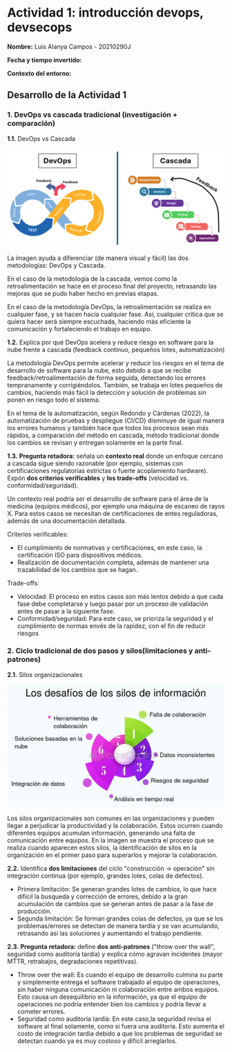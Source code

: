# Actividad 1: introducción devops, devsecops

**Nombre:** Luis Alanya Campos - 20210290J

**Fecha y tiempo invertido:** 

**Contexto del entorno:** 

## Desarrollo de la Actividad 1

### 1. DevOps vs cascada tradicional (investigación + comparación)

**1.1.** DevOps vs Cascada

![devops_vs_cascada.png](imagenes/devops_vs_cascada.png)

La imagen ayuda a diferenciar (de manera visual y fácil) las dos metodologías: DevOps y Cascada.

En el caso de la metodología de la cascada, vemos como la retroalimentación se hace en el proceso final del proyecto, retrasando las mejoras que se pudo haber hecho en previas etapas.

En el caso de la metodología DevOps, la retroalimentación se realiza en cualquier fase, y se hacen hacía cualquier fase. Así, cualquier crítica que se quiera hacer será siempre escuchada, haciendo más eficiente la comunicación y fortaleciendo el trabajo en equipo.

**1.2.** Explica por qué DevOps acelera y reduce riesgo en software para la nube frente a cascada (feedback continuo, pequeños lotes, automatización)

La metodología DevOps permite acelerar y reducir los riesgos en el tema de desarrollo de software para la nube, esto debido a que se recibe feedback/retroalimentación de forma seguida, detectando los errores tempranamente y corrigiéndolos. También, se trabaja en lotes pequeños de cambios, haciendo más fácil la detección y solución de problemas sin ponen en riesgo todo el sistema.

En el tema de la automatización, según Redondo y Cárdenas (2022), la automatización de pruebas y despliegue (CI/CD) disminuye de igual manera los errores humanos y también hace que todos los procesos sean más rápidos, a comparación del método en cascada, método tradicional donde los cambios se revisan y entregan solamente en la parte final. 

**1.3.** **Pregunta retadora:** señala un **contexto real** donde un enfoque cercano a cascada sigue siendo razonable (por ejemplo, sistemas con certificaciones regulatorias estrictas o fuerte acoplamiento hardware). Expón **dos criterios verificables** y **los trade-offs** (velocidad vs. conformidad/seguridad).

Un contexto real podría ser el desarrollo de software para el área de la medicina (equipos médicos), por ejemplo una máquina de escaneo de rayos X. Para estos casos se necesitan de certificaciones de entes reguladoras, además de una documentación detallada.

Criterios verificables:
- El cumplimiento de normativas y certificaciones, en este caso, la certificación ISO para dispositivos médicos.
- Realización de documentación completa, además de mantener una trazabilidad de los cambios que se hagan.

Trade-offs:
- Velocidad: El proceso en estos casos son más lentos debido a que cada fase debe completarse y luego pasar por un proceso de validación antes de pasar a la siguiente fase.
- Conformidad/seguridad: Para este caso, se prioriza la seguridad y el cumplimiento de normas envés de la rapidez, con el fin de reducir riesgos

### 2. Ciclo tradicional de dos pasos y silos(limitaciones y anti-patrones)

**2.1.** Silos organizacionales

![silos_equipos.png](imagenes/silos_equipos.png)

Los silos organizacionales son comunes en las organizaciones y pueden llegar a perjudicar la productividad y la colaboración. Estos ocurren cuando diferentes equipos acumulan información, generando una falta de comunicación entre equipos. En la imagen se muestra el proceso que se realiza cuando aparecen estos silos, la identificación de silos en la organización en el primer paso para superarlos y mejorar la colaboración.

**2.2.** Identifica **dos limitaciones** del ciclo "construcción -> operación" sin integración continua (por ejemplo, grandes lotes, colas de defectos).

- Primera limitación: Se generan grandes lotes de cambios, lo que hace difícil la busqueda y corrección de errores, debido a la gran acumulación de cambios que se generan antes de pasar a la fase de producción.
- Segunda limitación: Se forman grandes colas de defectos, ya que se los problemas/errores se detectan de manera tardía y se van acumulando, retrasando así las soluciones y aumentando el trabajo pendiente.

**2.3.** **Pregunta retadora:** define **dos anti-patrones** ("throw over the wall", seguridad como auditoría tardía) y explica cómo agravan incidentes (mayor MTTR, retrabajos, degradaciones repetitivas).

- Throw over the wall: Es cuando el equipo de desarrollo culmina su parte y simplemente entrega el software trabajado al equipo de operaciones, sin haber ninguna comunicación ni colaboración entre ambos equipos. Esto causa un desequilibrio en la información, ya que el equipo de operaciones no podría entender bien los cambios y podría llevar a cometer errores.
- Seguridad como auditoría tardía: En este caso,la seguridad revisa el software al final solamente, como si fuera una auditoría. Esto aumenta el costo de integración tardía debido a que los problemas de seguridad se detectan cuando ya es muy costoso y difícil arreglarlos.